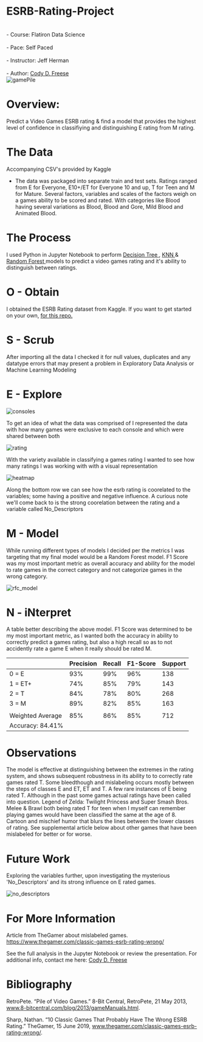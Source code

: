 # ESRB-Rating-Project
<br>- Course: Flatiron Data Science </br>
<br>- Pace: Self Paced </br>
<br>- Instructor: Jeff Herman </br>
<br>- Author: [Cody D. Freese](mailto:c_freese@ymail.com) </br>
![gamePile](https://user-images.githubusercontent.com/63601020/112144877-0b003500-8bb0-11eb-9923-1d8fbdf33564.jpg) </br>

# Overview:
Predict a Video Games ESRB rating & find a model that provides the highest level of confidence in classifiying and distinguishing E rating from M rating.

# The Data
Accompanying CSV's provided by Kaggle
- The data was packaged into separate train and test sets. Ratings ranged from E for Everyone, E10+/ET for Everyone 10 and up, T for Teen and M for Mature. Several factors, variables and scales of the factors weigh on a games ability to be scored and rated. With categories like Blood having several variations as Blood, Blood and Gore, Mild Blood and Animated Blood.

# The Process
I used Python in Jupyter Notebook to perform <a href=https://machinelearningmastery.com/classification-and-regression-trees-for-machine-learning/> Decision Tree </a> , <a href=https://machinelearningmastery.com/k-nearest-neighbors-for-machine-learning/> KNN </a> & <a href=https://machinelearningmastery.com/bagging-and-random-forest-ensemble-algorithms-for-machine-learning/> Random Forest </a> models to predict a video games rating and it's ability to distinguish between ratings.

# O - Obtain
I obtained the ESRB Rating dataset from Kaggle. If you want to get started on your own, <a href="https://www.kaggle.com/imohtn/video-games-rating-by-esrb"> for this repo.</a><br>

# S - Scrub
After importing all the data I checked it for null values, duplicates and any datatype errors that may present a problem in Exploratory Data Analysis or Machine Learning Modeling

# E - Explore

![consoles](https://user-images.githubusercontent.com/63601020/114400807-55058680-9b70-11eb-88fc-6687ebd31f3f.png)

To get an idea of what the data was comprised of I represented the data with how many games were exclusive to each console and which were shared between both

![rating](https://user-images.githubusercontent.com/63601020/114400834-5cc52b00-9b70-11eb-8287-1bd296562353.png)

With the variety available in classifying a games rating I wanted to see how many ratings I was working with with a visual representation

![heatmap](https://user-images.githubusercontent.com/63601020/114400868-664e9300-9b70-11eb-92c9-6b981953b098.png)

Along the bottom row we can see how the esrb rating is coorelated to the variables; some having a positive and negative influence. A curious note we'll come back to is the strong coorelation between the rating and a variable called No_Descriptors

# M - Model
While running different types of models I decided per the metrics I was targeting that my final model would be a Random Forest model. F1 Score was my most important metric as overall accuracy and ability for the model to rate games in the correct category and not categorize games in the wrong category.

![rfc_model](https://user-images.githubusercontent.com/63601020/114400911-6fd7fb00-9b70-11eb-96e4-0bb106853a76.png)


# N - iNterpret

A table better describing the above model. F1 Score was determined to be my most important metric, as I wanted both the accuracy in ability to correctly predict a games rating, but also a high recall so as to not accidently rate a game E when it really should be rated M.

<table class="tg">
<thead>
  <tr>
    <th class="tg-0pky"></th>
    <th class="tg-0pky">Precision</th>
    <th class="tg-0pky">Recall</th>
    <th class="tg-0pky">F1-Score</th>
    <th class="tg-0pky">Support</th>
  </tr>
</thead>
<tbody>
  <tr>
    <td class="tg-0pky">0 = E</td>
    <td class="tg-0pky">93%</td>
    <td class="tg-0pky">99%</td>
    <td class="tg-0pky">96%</td>
    <td class="tg-0pky">138</td>
  </tr>
  <tr>
    <td class="tg-0pky">1 = ET+</td>
    <td class="tg-0pky">74%</td>
    <td class="tg-0pky">85%</td>
    <td class="tg-0pky">79%</td>
    <td class="tg-0pky">143</td>
  </tr>
  <tr>
    <td class="tg-0pky">2 = T</td>
    <td class="tg-0pky">84%</td>
    <td class="tg-0pky">78%</td>
    <td class="tg-0pky">80%</td>
    <td class="tg-0pky">268</td>
  </tr>
  <tr>
    <td class="tg-0pky">3 = M</td>
    <td class="tg-0pky">89%</td>
    <td class="tg-0pky">82%</td>
    <td class="tg-0pky">85%</td>
    <td class="tg-0pky">163</td>
  </tr>
  <tr>
    <td class="tg-0pky"></td>
    <td class="tg-0pky"></td>
    <td class="tg-0pky"></td>
    <td class="tg-0pky"></td>
    <td class="tg-0pky"></td>
  </tr>
  <tr>
    <td class="tg-0pky">Weighted Average</td>
    <td class="tg-0pky">85%</td>
    <td class="tg-0pky">86%</td>
    <td class="tg-0pky">85%</td>
    <td class="tg-0pky">712</td>
  </tr>
  <tr>
    <td class="tg-0pky">Accuracy: 84.41%</td>
    <td class="tg-0pky"></td>
    <td class="tg-0pky"></td>
    <td class="tg-0pky"></td>
    <td class="tg-0pky"></td>
  </tr>
</tbody>
</table>



# Observations
The model is effective at distinguishing between the extremes in the rating system, and shows subsequent robustness in its ability to to correctly rate games rated T. Some bleedthough and mislabeling occurs mostly between the steps of classes E and ET, ET and T. A few rare instances of E being rated T. Although in the past some games actual ratings have been called into question. Legend of Zelda: Twilight Princess and Super Smash Bros. Melee & Brawl both being rated T for teen when I myself can remember playing games would have been classified the same at the age of 8. Cartoon and mischief humor that blurs the lines between the lower classes of rating. See supplemental article below about other games that have been mislabeled for better or for worse.

# Future Work
Exploring the variables further, upon investigating the mysterious 'No_Descriptors' and its strong influence on E rated games.

![no_descriptors](https://user-images.githubusercontent.com/63601020/114400949-78c8cc80-9b70-11eb-8c27-f667280bb9f7.png)

# For More Information
Article from TheGamer about mislabeled games. 
https://www.thegamer.com/classic-games-esrb-rating-wrong/

See the full analysis in the Jupyter Notebook or review the presentation.
For additional info, contact me here:
[Cody D. Freese](mailto:c_freese@ymail.com)

# Bibliography
RetroPete. “Pile of Video Games.” 8-Bit Central, RetroPete, 21 May 2013, www.8-bitcentral.com/blog/2013/gameManuals.html. 

Sharp, Nathan. “10 Classic Games That Probably Have The Wrong ESRB Rating.” TheGamer, 15 June 2019, www.thegamer.com/classic-games-esrb-rating-wrong/. 
